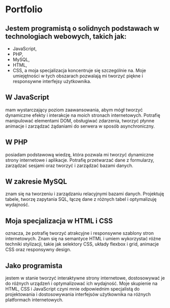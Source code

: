 # Portfolio
## Jestem programistą o solidnych podstawach w technologiach webowych, takich jak:
- JavaScript, 
- PHP,  
- MySQL,
- HTML,
- CSS,
a moja specjalizacja koncentruje się szczególnie na. Moje umiejętności w tych obszarach pozwalają mi tworzyć piękne i responsywne interfejsy użytkownika.

## W JavaScript 
mam wystarczający poziom zaawansowania, abym mógł tworzyć dynamiczne efekty i interakcje na moich stronach internetowych. Potrafię manipulować elementami DOM, obsługiwać zdarzenia, tworzyć płynne animacje i zarządzać żądaniami do serwera w sposób asynchroniczny.

## W PHP
posiadam podstawową wiedzę, która pozwala mi tworzyć dynamiczne strony internetowe i aplikacje. Potrafię przetwarzać dane z formularzy, zarządzać sesjami oraz tworzyć i zarządzać bazami danych.

## W zakresie MySQL
znam się na tworzeniu i zarządzaniu relacyjnymi bazami danych. Projektuję tabele, tworzę zapytania SQL, łączę dane z różnych tabel i optymalizuję wydajność.

## Moja specjalizacja w HTML i CSS
oznacza, że potrafię tworzyć atrakcyjne i responsywne szablony stron internetowych. Znam się na semantyce HTML i umiem wykorzystać różne techniki stylizacji, takie jak selektory CSS, układy flexbox i grid, animacje CSS oraz responsywny design.

## Jako programista
jestem w stanie tworzyć interaktywne strony internetowe, dostosowywać je do różnych urządzeń i optymalizować ich wydajność. Moje skupienie na HTML, CSS i JavaScript czyni mnie odpowiednim specjalistą do projektowania i dostosowywania interfejsów użytkownika na różnych platformach internetowych.
